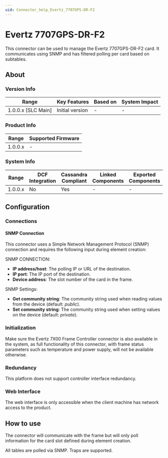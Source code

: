 ```yaml
---
uid: Connector_help_Evertz_7707GPS-DR-F2
---
```


# Evertz 7707GPS-DR-F2

This connector can be used to manage the Evertz 7707GPS-DR-F2 card. It communicates using SNMP and has filtered polling per card based on subtables.

## About

### Version Info

| Range                | Key Features     | Based on     | System Impact     |
|----------------------|------------------|--------------|-------------------|
| 1.0.0.x [SLC Main]   | Initial version  | -            | -                 |

### Product Info

| Range     | Supported Firmware     |
|-----------|------------------------|
| 1.0.0.x   | -                      |

### System Info

| Range     | DCF Integration     | Cassandra Compliant     | Linked Components     | Exported Components     |
|-----------|---------------------|-------------------------|-----------------------|-------------------------|
| 1.0.0.x   | No                  | Yes                     | -                     | -                       |

## Configuration

### Connections

#### SNMP Connection

This connector uses a Simple Network Management Protocol (SNMP) connection and requires the following input during element creation:

SNMP CONNECTION:

- **IP address/host**: The polling IP or URL of the destination.
- **IP port**: The IP port of the destination.
- **Device address**: The slot number of the card in the frame.

SNMP Settings:

- **Get community string**: The community string used when reading values from the device (default: *public*).
- **Set community string**: The community string used when setting values on the device (default: *private*).

### Initialization

Make sure the Evertz 7X00 Frame Controller connector is also available in the system, as full functionality of this connector, with frame status parameters such as temperature and power supply, will not be available otherwise.

### Redundancy

This platform does not support controller interface redundancy.

### Web Interface

The web interface is only accessible when the client machine has network access to the product.

## How to use

The connector will communicate with the frame but will only poll information for the card slot defined during element creation.

All tables are polled via SNMP. Traps are supported.
